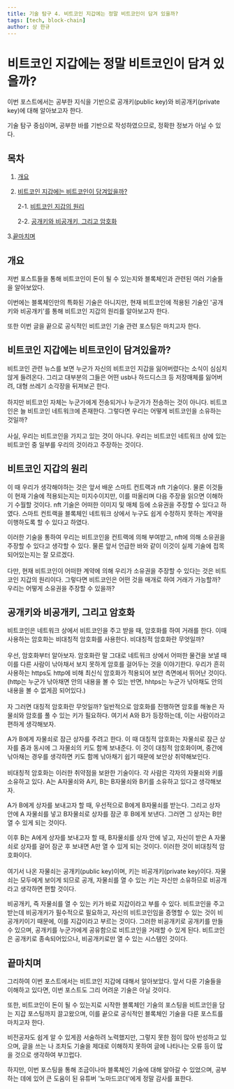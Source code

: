 ```yaml
---
title: 기술 탐구 4. 비트코인 지갑에는 정말 비트코인이 담겨 있을까?
tags: [tech, block-chain]
author: 상 한규
---
```

# 비트코인 지갑에는 정말 비트코인이 담겨 있을까?

이번 포스트에서는 공부한 지식을 기반으로 공개키(public key)와 비공개키(private key)에 대해 알아보고자 한다. 

기술 탐구 중심이며, 공부한 바를 기반으로 작성하였으므로, 정확한 정보가 아닐 수 있다.

## 목차

1. [개요](#개요)

2. [비트코인 지갑에는 비트코인이 담겨있을까?](#비트코인-지갑에는-비트코인이-담겨있을까)

    2-1. [비트코인 지갑의 원리](#비트코인-지갑의-원리)
    
    2-2. [공개키와 비공개키, 그리고 암호화](#공개키와-비공개키-그리고-암호화)
    
  3.[끝마치며](#끝마치며)

## 개요
저번 포스트들을 통해 비트코인이 돈이 될 수 있는지와 블록체인과 관련된 여러 기술들을 알아보았다.

이번에는 블록체인만의 특화된 기술은 아니지만, 현재 비트코인에 적용된 기술인 '공개키와 비공개키'를 통해 비트코인 지갑의 원리를 알아보고자 한다.

또한 이번 글을 끝으로 공식적인 비트코인 기술 관련 포스팅은 마치고자 한다.

## 비트코인 지갑에는 비트코인이 담겨있을까?
비트코인 관련 뉴스를 보면 누군가 자신의 비트코인 지갑을 잃어버렸다는 소식이 심심치않게 들려온다. 그리고 대부분의 그들은 어떤 usb나 하드디스크 등 저장매체를 잃어버려, 대형 쓰레기 소각장을 뒤져보곤 한다. 
<br><br>
하지만 비트코인 자체는 누군가에게 전송되거나 누군가가 전송하는 것이 아니다. 비트코인은 늘 비트코인 네트워크에 존재한다. 그렇다면 우리는 어떻게 비트코인을 소유하는 것일까?
<br><br>
사실, 우리는 비트코인을 가지고 있는 것이 아니다. 우리는 비트코인 네트워크 상에 있는 비트코인 중 일부를 우리의 것이라고 주장하는 것이다.

## 비트코인 지갑의 원리
이 때 우리가 생각해야하는 것은 앞서 배운 스마트 컨트랙과 nft 기술이다. 물론 이것들이 현재 기술에 적용되는지는 미지수이지만, 이를 떠올리며 다음 주장을 읽으면 이해하기 수월할 것이다.
nft 기술은 어떠한 이미지 및 매체 등에 소유권을 주장할 수 있다고 하였다. 스마트 컨트랙을 블록체인 네트워크 상에서 누구도 쉽게 수정하지 못하는 계약을 이행하도록 할 수 있다고 하였다. 

이러한 기술을 통하여 우리는 비트코인을 컨트랙에 의해 부여받고, nft에 의해 소유권을 주장할 수 있다고 생각할 수 있다. 물론 앞서 언급한 바와 같이 이것이 실제 기술에 접목되어있는지는 잘 모르겠다.
<br><br>
다만, 현재 비트코인이 어떠한 계약에 의해 우리가 소유권을 주장할 수 있다는 것은 비트코인 지갑의 원리이다. 그렇다면 비트코인은 어떤 것을 매개로 하여 거래가 가능할까? 우리는 어떻게 소유권을 주장할 수 있을까?

## 공개키와 비공개키, 그리고 암호화
비트코인은 네트워크 상에서 비트코인을 주고 받을 때, 암호화를 하여 거래를 한다. 이때 사용하는 암호화는 비대칭적 암호화를 사용한다. 비대칭적 암호화란 무엇일까?
<br><br>
우선, 암호화부터 알아보자. 암호화란 말 그대로 네트워크 상에서 어떠한 물건을 보낼 때 이를 다른 사람이 낚아채서 보지 못하게 암호를 걸어두는 것을 이야기한다. 우리가 흔히 사용하는 https도 http에 비해 최신식 암호화가 적용되어 보안 측면에서 뛰어난 것이다. (http는 누군가 낚아채면 안의 내용을 볼 수 있는 반면, hhtps는 누군가 낚아채도 안의 내용을 볼 수 없게끔 되어있다.)
<br><br>
자 그러면 대칭적 암호화란 무엇일까? 일반적으로 암호화를 진행하면 암호를 해놓은 자물쇠와 암호를 풀 수 있는 키가 필요하다. 여기서 A와 B가 등장하는데, 이는 사람이라고 편하게 생각해보자. 

A가 B에게 자물쇠로 잠근 상자를 주려고 한다. 이 때 대칭적 암호화는 자물쇠로 잠근 상자를 줌과 동시에 그 자물쇠의 키도 함께 보내준다. 이 것이 대칭적 암호화이며, 중간에 낚아채는 경우를 생각하면 키도 함께 낚아채기 쉽기 때문에 보안상 취약해보인다. 
<br><br>
비대칭적 암호화는 이러한 취약점을 보완한 기술이다. 각 사람은 각자의 자물쇠와 키를 소유하고 있다. A는 A자물쇠와 A키, B는 B자물쇠와 B키를 소유하고 있다고 생각해보자. 

A가 B에게 상자를 보내고자 할 때, 우선적으로 B에게 B자물쇠를 받는다. 그리고 상자 안에 A 자물쇠를 넣고 B자물쇠로 상자를 잠군 후 B에게 보낸다. 그러면 그 상자는 B만 열 수 있게 되는 것이다. 

이후 B는 A에게 상자를 보내고자 할 때, B자물쇠를 상자 안에 넣고, 자신이 받은 A 자물쇠로 상자를 걸어 잠군 후 보내면 A만 열 수 있게 되는 것이다. 이러한 것이 비대칭적 암호화이다.
<br><br>
여기서 나온 자물쇠는 공개키(public key)이며, 키는 비공개키(private key)이다. 자물쇠는 모두에게 보이게 되므로 공개, 자물쇠를 열 수 있는 키는 자신만 소유하므로 비공개라고 생각하면 편할 것이다. 

비공개키, 즉 자물쇠를 열 수 있는 키가 바로 지갑이라고 부를 수 있다. 비트코인을 주고 받는데 비공개키가 필수적으로 필요하고, 자신의 비트코인임을 증명할 수 있는 것이 비공개키이기 때문에, 이를 지갑이라고 부르는 것이다. 그러한 비공개키로 공개키를 만들 수 있으며, 공개키를 누군가에게 공유함으로 비트코인을 거래할 수 있게 된다. 비트코인은 공개키로 종속되어있으나, 비공개키로만 열 수 있는 시스템인 것이다. 

## 끝마치며
그리하여 이번 포스트에서는 비트코인 지갑에 대해서 알아보았다. 앞서 다룬 기술들을 이해하고 있다면, 이번 포스트도 그리 어려운 기술은 아닐 것이다. 

또한, 비트코인이 돈이 될 수 있는지로 시작한 블록체인 기술의 포스팅을 비트코인을 담는 지갑 포스팅까지 끌고왔으며, 이를 끝으로 공식적인 블록체인 기술을 다룬 포스트를 마치고자 한다. 

비전공자도 쉽게 알 수 있게끔 서술하려 노력했지만, 그렇지 못한 점이 많아 반성하고 있으며, 글을 쓰는 나 조차도 기술을 제대로 이해하지 못하여 글에 나타나는 오류 등이 많을 것으로 생각하여 부끄럽다. 

하지만, 이번 포스팅을 통해 조금이나마 블록체인 기술에 대해 알아갈 수 있었으며, 공부하는 데에 있어 큰 도움이 된 유튜버 '노마드코더'에게 정말 감사를 표한다.
